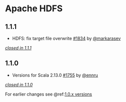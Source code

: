 # Apache HDFS

## 1.1.1

- HDFS: fix target file overwrite [#1834](https://github.com/akka/alpakka/issues/1834) by [@markarasev](https://github.com/markarasev)

[*closed in 1.1.1*](https://github.com/akka/alpakka/issues?q=is%3Aclosed+milestone%3A1.1.1+label%3Ap%3Ahdfs)


## 1.1.0

- Versions for Scala 2.13.0 [#1755](https://github.com/akka/alpakka/issues/1755) by [@ennru](https://github.com/ennru)

[*closed in 1.1.0*](https://github.com/akka/alpakka/issues?q=is%3Aclosed+milestone%3A1.1.0+label%3Ap%3Ahdfs)

For earlier changes see @ref:[1.0.x versions](../1.0.x/hdfs.md)
